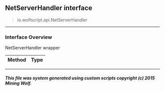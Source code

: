 ## NetServerHandler __interface__

>io.wolfscript.api.NetServerHandler

---

### Interface Overview

NetServerHandler wrapper

Method | Type   
--- | :--- 



---



##### This file was system generated using custom scripts copyright (c) 2015 Mining Wolf.
	

